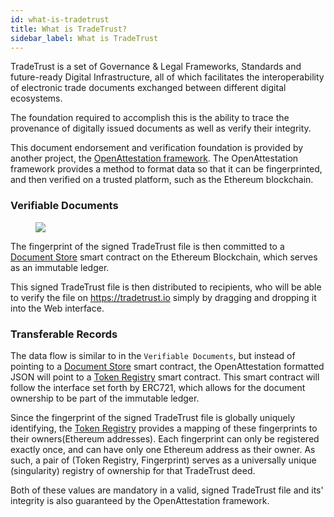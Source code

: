 ```yaml
---
id: what-is-tradetrust
title: What is TradeTrust?
sidebar_label: What is TradeTrust
---
```


TradeTrust is a set of Governance & Legal Frameworks, Standards and future-ready Digital Infrastructure, all of which facilitates the interoperability of electronic trade documents exchanged between different digital ecosystems.

The foundation required to accomplish this is the ability to trace the provenance of digitally issued documents as well as verify their integrity.

This document endorsement and verification foundation is provided by another project, the [OpenAttestation framework](https://github.com/Open-Attestation/open-attestation). The OpenAttestation framework provides a method to format data so that it can be fingerprinted, and then verified on a trusted platform, such as the Ethereum blockchain.

### Verifiable Documents

<p align="center" width="100%">
  <figure>
      <img src='/docs/introduction/what-is-tradetrust/simple-signing.svg' />
  </figure>
</p>

The fingerprint of the signed TradeTrust file is then committed to a [Document Store](https://github.com/Open-Attestation/document-store) smart contract on the Ethereum Blockchain, which serves as an immutable ledger.

This signed TradeTrust file is then distributed to recipients, who will be able to verify the file on https://tradetrust.io simply by dragging and dropping it into the Web interface.

### Transferable Records

The data flow is similar to in the `Verifiable Documents`, but instead of pointing to a [Document Store](https://github.com/Open-Attestation/document-store) smart contract, the OpenAttestation formatted JSON will point to a [Token Registry](https://github.com/Open-Attestation/token-registry) smart contract. This smart contract will follow the interface set forth by ERC721, which allows for the document ownership to be part of the immutable ledger.

Since the fingerprint of the signed TradeTrust file is globally uniquely identifying, the [Token Registry](https://github.com/Open-Attestation/token-registry) provides a mapping of these fingerprints to their owners(Ethereum addresses). Each fingerprint can only be registered exactly once, and can have only one Ethereum address as their owner. As such, a pair of (Token Registry, Fingerprint) serves as a universally unique (singularity) registry of ownership for that TradeTrust deed.

Both of these values are mandatory in a valid, signed TradeTrust file and its' integrity is also guaranteed by the OpenAttestation framework.
